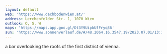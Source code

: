 ```yaml
---
layout: default
web: 'https://www.dachbodenwien.at/'
address: Lerchenfelder Str. 1, 1070 Wien
outlook: O, S, W
maps: 'https://maps.app.goo.gl/Dt3Y9UipbUfFryq86'
sun: 'https://www.sonnenverlauf.de/#/48.2064,16.3547,19/2023.07.01/13:16/1/0'
---
```


a bar overlooking the roofs of the first district of vienna.

<div id="map" class="map"></div>

<script>
    var vectorLayer = new ol.layer.Vector({ 
      source: new ol.source.Vector({
        format: new ol.format.GeoJSON(),
        url: function (extent) {
            console.log ('wfs request');
          return 'https://data.wien.gv.at/daten/geo' +
          '?service=WFS' + 
          '&request=GetFeature' +
          '&version=1.1.0' +
          '&typeName=ogdwien:HUNDESACKERLOGD'+
          '&srsName=EPSG:3857' +
          '&outputFormat=application/json' +
          '&bbox=' + extent.join(',') + ',EPSG:3857';
        },
        strategy: ol.loadingstrategy.bbox,
      }),
    });

    vectorLayer.getSource().on('change', function(evt){
      const source = evt.target;
      if (source.getState() === 'ready') {
        const numFeatures = source.getFeatures().length;
        console.log("Count after change: " + numFeatures);
      }
    });

    const key = 'i9xwr1qrYDFkU4CYpnLq';
    const raster = new ol.layer.Tile({
      source: new ol.source.XYZ({
      url: 'https://api.maptiler.com/tiles/satellite/{z}/{x}/{y}.jpg?key=' + key,
      maxZoom: 20,
    }),
    });
/*  new ol.layer.Tile({
          source: new ol.source.OSM(),
        }), */
    var map = new ol.Map({
      target: 'map',
      layers: [
        raster,
        vectorLayer,
      ],
      view: new ol.View({
        center: ol.proj.fromLonLat([16.360, 48.210]),
        zoom: 15,
      }),
    });

    // Event listener for click on features
    map.on('click', function (event) {
      map.forEachFeatureAtPixel(event.pixel, function (feature) {
        console.log('Clicked on feature:', feature.getProperties());
      });
    });
</script>


